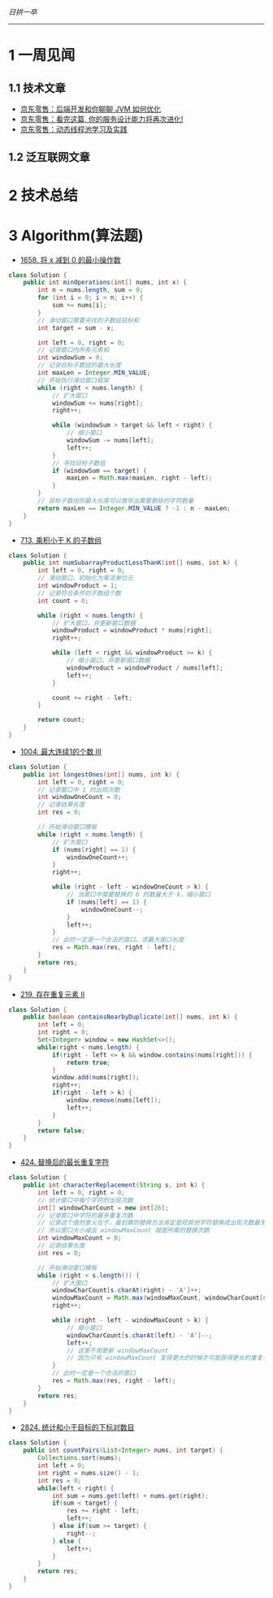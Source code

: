 
*日拱一卒*

_________________

# 1 一周见闻

## 1.1 技术文章
+ [京东零售：后端开发和你聊聊 JVM 如何优化](https://xie.infoq.cn/article/caaaa3070c012a56fbf01fb8d)
+ [京东零售：看完这篇, 你的服务设计能力将再次进化!](https://xie.infoq.cn/article/e696e2ee032d89ea1ee1d576b)
+ [京东零售：动态线程池学习及实践](https://www.infoq.cn/article/QjlXW9yE3uweDJdqgY3a)

## 1.2 泛互联网文章



# 2 技术总结



# 3 Algorithm(算法题)
+ [1658. 将 x 减到 0 的最小操作数](https://leetcode.cn/problems/minimum-operations-to-reduce-x-to-zero/description/)
```java
class Solution {
    public int minOperations(int[] nums, int x) {
        int n = nums.length, sum = 0;
        for (int i = 0; i < n; i++) {
            sum += nums[i];
        }
        // 滑动窗口需要寻找的子数组目标和
        int target = sum - x;

        int left = 0, right = 0;
        // 记录窗口内所有元素和
        int windowSum = 0;
        // 记录目标子数组的最大长度
        int maxLen = Integer.MIN_VALUE;
        // 开始执行滑动窗口框架
        while (right < nums.length) {
            // 扩大窗口
            windowSum += nums[right];
            right++;

            while (windowSum > target && left < right) {
                // 缩小窗口
                windowSum -= nums[left];
                left++;
            }
            // 寻找目标子数组
            if (windowSum == target) {
                maxLen = Math.max(maxLen, right - left);
            }
        }
        // 目标子数组的最大长度可以推导出需要删除的字符数量
        return maxLen == Integer.MIN_VALUE ? -1 : n - maxLen;
    }
}
```


+ [713. 乘积小于 K 的子数组](https://leetcode.cn/problems/subarray-product-less-than-k/description/)
```java
class Solution {
    public int numSubarrayProductLessThanK(int[] nums, int k) {
        int left = 0, right = 0;
        // 滑动窗口，初始化为乘法单位元
        int windowProduct = 1;
        // 记录符合条件的子数组个数
        int count = 0;

        while (right < nums.length) {
            // 扩大窗口，并更新窗口数据
            windowProduct = windowProduct * nums[right];
            right++;

            while (left < right && windowProduct >= k) {
                // 缩小窗口，并更新窗口数据
                windowProduct = windowProduct / nums[left];
                left++;
            }

            count += right - left;
        }

        return count;
    }
} 
```

+ [1004. 最大连续1的个数 III](https://leetcode.cn/problems/max-consecutive-ones-iii/description/)
```java
class Solution {
    public int longestOnes(int[] nums, int k) {
        int left = 0, right = 0;
        // 记录窗口中 1 的出现次数
        int windowOneCount = 0;
        // 记录结果长度
        int res = 0;

        // 开始滑动窗口模板
        while (right < nums.length) {
            // 扩大窗口
            if (nums[right] == 1) {
                windowOneCount++;
            }
            right++;

            while (right - left - windowOneCount > k) {
                // 当窗口中需要替换的 0 的数量大于 k，缩小窗口
                if (nums[left] == 1) {
                    windowOneCount--;
                }
                left++;
            }
            // 此时一定是一个合法的窗口，求最大窗口长度
            res = Math.max(res, right - left);
        }
        return res;
    }
} 
```

+ [219. 存在重复元素 II](https://leetcode.cn/problems/contains-duplicate-ii/description/)
```java
class Solution {
    public boolean containsNearbyDuplicate(int[] nums, int k) {
        int left = 0;
        int right = 0;
        Set<Integer> window = new HashSet<>();
        while(right < nums.length) {
            if(right - left <= k && window.contains(nums[right])) {
                return true;
            }
            window.add(nums[right]);
            right++;
            if(right - left > k) {
                window.remove(nums[left]);
                left++;
            }
        }
        return false;
    }
}
```

+ [424. 替换后的最长重复字符](https://leetcode.cn/problems/longest-repeating-character-replacement/description/)
```java
class Solution {
    public int characterReplacement(String s, int k) {
        int left = 0, right = 0;
        // 统计窗口中每个字符的出现次数
        int[] windowCharCount = new int[26];
        // 记录窗口中字符的最多重复次数
        // 记录这个值的意义在于，最划算的替换方法肯定是把其他字符替换成出现次数最多的那个字符
        // 所以窗口大小减去 windowMaxCount 就是所需的替换次数
        int windowMaxCount = 0;
        // 记录结果长度
        int res = 0;

        // 开始滑动窗口模板
        while (right < s.length()) {
            // 扩大窗口
            windowCharCount[s.charAt(right) - 'A']++;
            windowMaxCount = Math.max(windowMaxCount, windowCharCount[s.charAt(right) - 'A']);
            right++;

            while (right - left - windowMaxCount > k) {
                // 缩小窗口
                windowCharCount[s.charAt(left) - 'A']--;
                left++;
                // 这里不用更新 windowMaxCount
                // 因为只有 windowMaxCount 变得更大的时候才可能获得更长的重复子串，才会更新 res
            }
            // 此时一定是一个合法的窗口
            res = Math.max(res, right - left);
        }
        return res;
    }
}
```

+ [2824. 统计和小于目标的下标对数目](https://leetcode.cn/problems/count-pairs-whose-sum-is-less-than-target/description/)
```java
class Solution {
    public int countPairs(List<Integer> nums, int target) {
        Collections.sort(nums);
        int left = 0;
        int right = nums.size() - 1;
        int res = 0;
        while(left < right) {
            int sum = nums.get(left) + nums.get(right);
            if(sum < target) {
                res += right - left;
                left++;
            } else if(sum >= target) {
                right--;
            } else {
                left++;
            }
        }
        return res;
    }
} 
```

























